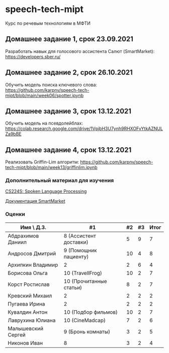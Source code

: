 # speech-tech-mipt

Курс по речевым технологиям в МФТИ

## Домашнее задание 1, срок 23.09.2021

Разработать навык для голосового ассистента Салют (SmartMarket): https://developers.sber.ru/

## Домашнее задание 2, срок 26.10.2021

Обучить модель поиска ключевого слова: https://github.com/karpnv/speech-tech-mipt/blob/main/week06/spotter.ipynb 

## Домашнее задание 3, срок 13.12.2021

Обучить модель на псевдолейблах: https://colab.research.google.com/drive/1VpjbH3U7ynh9RHXOFvYtkAZNULZa9bBE

## Домашнее задание 4, срок 13.12.2021

Реализовать Griffin-Lim алгоритм: https://github.com/karpnv/speech-tech-mipt/blob/main/week13/griffinlim.ipynb


### Дополнительный материал для изучения 

[CS224S: Spoken Language Processing](http://web.stanford.edu/class/cs224s/)

[Документация SmartMarket](https://developers.sber.ru/docs/)

### Оценки 
Имя \ Д.З. | #1 | #2 | #3 | Итог | 
--- | --- | --- | --- | --- |
Абдрахимов Даниил | 8 (Ассистент доставки) | 5 | 9 | 7 |
Андросов Дмитрий  | 9 (Помощник пациенту) | 10 | 4 | 8 |
Архипкин Владимир | 2 | 2 | 6 | 4 |
Борисова Ольга    | 10 (TravellFrog) | 10 | 2 | 7 |
Корст Ростислав   | 10 (Прочитанные статьи) | 8 | 2 | 7 |
Кревский Михаил   | 2 | 2 | 2 | 2 |
Пугаева Ирина     | 2 | 2 | 2 | 2 |
Кувалдин Антон    | 10 (Подбор фильмов) | 10 | 2 | 7 |
Лаврухина Юлиана  | 10 (CineMadcap) | 7 | 2 | 6 |
Малышевский Сергей| 9 (Бронь комнаты) | 3 | 2 | 5 |
Никонов Иван      | 8 | 3 | 2 | 4 |

